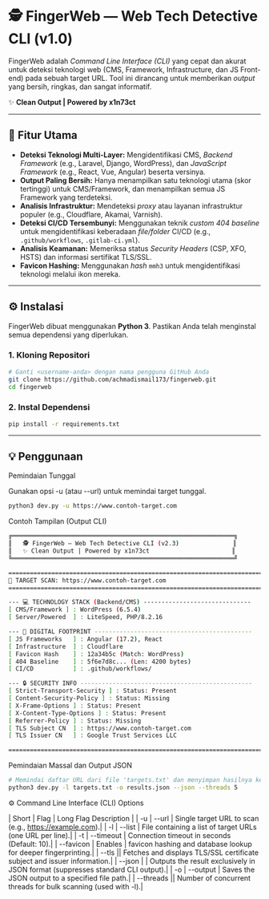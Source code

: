 # 🕵️ FingerWeb — Web Tech Detective CLI (v1.0)

FingerWeb adalah *Command Line Interface (CLI)* yang cepat dan akurat untuk deteksi teknologi web (CMS, Framework, Infrastructure, dan JS Front-end) pada sebuah target URL. Tool ini dirancang untuk memberikan *output* yang bersih, ringkas, dan sangat informatif.

✨ **Clean Output | Powered by x1n73ct**

---

## 🚀 Fitur Utama

* **Deteksi Teknologi Multi-Layer:** Mengidentifikasi CMS, *Backend Framework* (e.g., Laravel, Django, WordPress), dan *JavaScript Framework* (e.g., React, Vue, Angular) beserta versinya.
* **Output Paling Bersih:** Hanya menampilkan satu teknologi utama (skor tertinggi) untuk CMS/Framework, dan menampilkan semua JS Framework yang terdeteksi.
* **Analisis Infrastruktur:** Mendeteksi *proxy* atau layanan infrastruktur populer (e.g., Cloudflare, Akamai, Varnish).
* **Deteksi CI/CD Tersembunyi:** Menggunakan teknik *custom 404 baseline* untuk mengidentifikasi keberadaan *file/folder* CI/CD (e.g., `.github/workflows`, `.gitlab-ci.yml`).
* **Analisis Keamanan:** Memeriksa status *Security Headers* (CSP, XFO, HSTS) dan informasi sertifikat TLS/SSL.
* **Favicon Hashing:** Menggunakan *hash* `mmh3` untuk mengidentifikasi teknologi melalui ikon mereka.

---

## ⚙️ Instalasi

FingerWeb dibuat menggunakan **Python 3**. Pastikan Anda telah menginstal semua dependensi yang diperlukan.

### 1. Kloning Repositori

```bash
# Ganti <username-anda> dengan nama pengguna GitHub Anda
git clone https://github.com/achmadismail173/fingerweb.git
cd fingerweb
```
### 2. Instal Dependensi
```bash
pip install -r requirements.txt
```

---

## 💡 Penggunaan

Pemindaian Tunggal

Gunakan opsi -u (atau --url) untuk memindai target tunggal.

```bash
python3 dev.py -u https://www.contoh-target.com
```

Contoh Tampilan (Output CLI)

```bash
╔══════════════════════════════════════════════════════════════╗
║   🕵️ FingerWeb — Web Tech Detective CLI (v2.3)               ║
║   ✨ Clean Output | Powered by x1n73ct                       ║
╚══════════════════════════════════════════════════════════════╝

==========================================================================
🎯 TARGET SCAN: https://www.contoh-target.com
==========================================================================

--- 💻 TECHNOLOGY STACK (Backend/CMS) ------------------------------
[ CMS/Framework ] : WordPress (6.5.4)
[ Server/Powered  ] : LiteSpeed, PHP/8.2.16

--- 👣 DIGITAL FOOTPRINT --------------------------------------------
[ JS Frameworks   ] : Angular (17.2), React
[ Infrastructure  ] : Cloudflare
[ Favicon Hash    ] : 12a34b5c (Match: WordPress)
[ 404 Baseline    ] : 5f6e7d8c... (Len: 4200 bytes)
[ CI/CD           ] : .github/workflows/

--- 🔒 SECURITY INFO ------------------------------------------------
[ Strict-Transport-Security ] : Status: Present
[ Content-Security-Policy ] : Status: Missing
[ X-Frame-Options ] : Status: Present
[ X-Content-Type-Options ] : Status: Present
[ Referrer-Policy ] : Status: Missing
[ TLS Subject CN  ] : https://www.contoh-target.com
[ TLS Issuer CN   ] : Google Trust Services LLC

==========================================================================
```


Pemindaian Massal dan Output JSON

```bash
# Memindai daftar URL dari file 'targets.txt' dan menyimpan hasilnya ke 'results.json'
python3 dev.py -l targets.txt -o results.json --json --threads 5
```

⚙️ Command Line Interface (CLI) Options

| Short | Flag |	Long Flag	Description |
| -u	|  --url	| Single target URL to scan (e.g., https://example.com).| 
| -l	| --list	| File containing a list of target URLs (one URL per line).| 
| -t	| --timeout	| Connection timeout in seconds (Default: 10).| 
| --favicon		| Enables | favicon hashing and database lookup for deeper fingerprinting.| 
| --tls		||  Fetches and displays TLS/SSL certificate subject and issuer information.| 
| --json		| | Outputs the result exclusively in JSON format (suppresses standard CLI output).| 
| -o	| --output | 	Saves the JSON output to a specified file path.| 
| --threads ||  		Number of concurrent threads for bulk scanning (used with -l).| 

